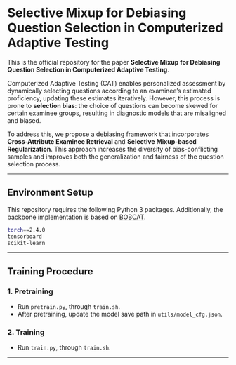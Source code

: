 # Selective Mixup for Debiasing Question Selection in Computerized Adaptive Testing

This is the official repository for the paper **Selective Mixup for Debiasing Question Selection in Computerized Adaptive Testing**.

Computerized Adaptive Testing (CAT) enables personalized assessment by dynamically selecting questions according to an examinee’s estimated proficiency, updating these estimates iteratively. However, this process is prone to **selection bias**: the choice of questions can become skewed for certain examinee groups, resulting in diagnostic models that are misaligned and biased.

To address this, we propose a debiasing framework that incorporates **Cross-Attribute Examinee Retrieval** and **Selective Mixup-based Regularization**. This approach increases the diversity of bias-conflicting samples and improves both the generalization and fairness of the question selection process.

---

## Environment Setup

This repository requires the following Python 3 packages. Additionally, the backbone implementation is based on [BOBCAT](https://github.com/arghosh/BOBCAT).

```bash
torch==2.4.0
tensorboard
scikit-learn
```

---

## Training Procedure

### 1. Pretraining

- Run `pretrain.py`, through `train.sh`.
- After pretraining, update the model save path in `utils/model_cfg.json`.

### 2. Training
- Run `train.py`, through `train.sh`.
---